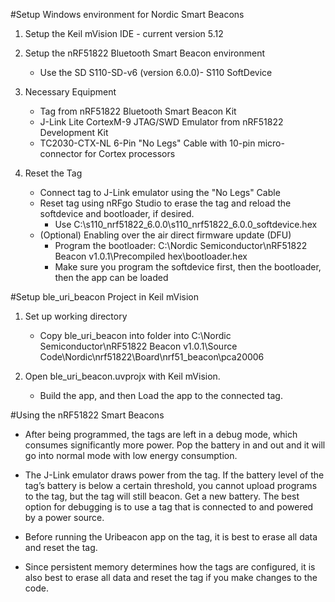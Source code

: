 #Setup Windows environment for Nordic Smart Beacons
1. Setup the Keil mVision IDE - current version 5.12
2. Setup the nRF51822 Bluetooth Smart Beacon environment
	* Use the SD S110-SD-v6 (version 6.0.0)- S110 SoftDevice
3. Necessary Equipment
 	* Tag from nRF51822 Bluetooth Smart Beacon Kit
	* J-Link Lite CortexM-9 JTAG/SWD Emulator from nRF51822 Development Kit
	* TC2030-CTX-NL 6-Pin "No Legs" Cable with 10-pin micro-connector for Cortex processors


4. Reset the Tag

	* Connect tag to J-Link emulator using the "No Legs" Cable
	* Reset tag using nRFgo Studio to erase the tag and reload the softdevice and bootloader, if desired. 
		* Use C:\s110_nrf51822_6.0.0\s110_nrf51822_6.0.0_softdevice.hex
	* (Optional) Enabling over the air direct firmware update (DFU)
		* Program the bootloader: C:\Nordic Semiconductor\nRF51822 Beacon v1.0.1\Precompiled hex\bootloader.hex
		* Make sure you program the softdevice first, then the bootloader, then the app can be loaded


#Setup ble_uri_beacon Project in Keil mVision

1. Set up working directory

	* Copy ble_uri_beacon into folder into
C:\Nordic Semiconductor\nRF51822 Beacon v1.0.1\Source Code\Nordic\nrf51822\Board\nrf51_beacon\pca20006

2. Open ble_uri_beacon.uvprojx with Keil mVision. 
	* Build the app, and then Load the app to the connected tag.

#Using the nRF51822 Smart Beacons 

* After being programmed, the tags are left in a debug mode, which consumes significantly more power. Pop the battery in and out and it will go into normal mode with low energy consumption.

* The J-Link emulator draws power from the tag.  If the battery level of the tag’s battery is below a certain threshold, you cannot upload programs to the tag, but the tag will still beacon. Get a new battery. The best option for debugging is to use a tag that is connected to and powered by a power source.

* Before running the Uribeacon app on the tag, it is best to erase all data and reset the tag.

* Since persistent memory determines how the tags are configured, it is also best to erase all data and reset the tag if you make changes to the code.


